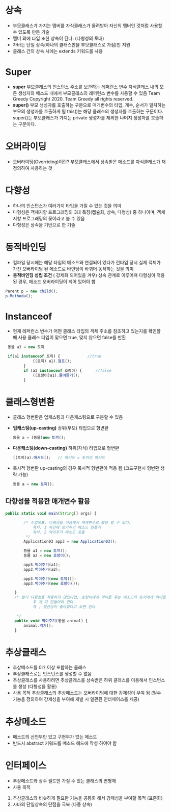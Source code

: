 

# 상속

- 부모클래스가 가지는 멤버를 자식클래스가 물려받아 자신의 멤버인 것처럼 사용할 수 있도록 만든 기술
- 멤버 외에 타입 또한 상속이 된다. (다형성의 토대)
- 자바는 단일 상속(하나의 클래스만을 부모클래스로 가짐)만 지원
- 클래스 간의 상속 시에는 extends 키워드를 사용

# Super

- **super**
부모클래스의 인스턴스 주소를 보관하는 레퍼런스 변수
자식클래스 내의 모든 생성자와 메소드 내에서 부모클래스의 레퍼런스 변수를 사용할 수 있음
Team Greedy
Copyright 2020. Team Greedy all rights reserved.
- **super()**
부모 생성자를 호출하는 구문으로 매개변수의 타입, 개수, 순서가 일치하는 부모의 생성자를 호출하게 됨
this()는 해당 클래스의 생성자를 호출하는 구문이다.
super()는 부모클래스가 가지는 private 생성자를 제외한 나머지 생성자를 호출하는 구문이다.

# 오버라이딩

- 오버라이딩(Overriding)이란?
부모클래스에서 상속받은 메소드를 자식클래스가 재정의하여 사용하는 것

# 다향성

- 하나의 인스턴스가 여러가지 타입을 가질 수 있는 것을 의미
- 다형성은 객체지향 프로그래밍의 3대 특징(캡슐화, 상속, 다형성) 중 하나이며, 객체지향 프로그래밍의
꽃이라고 볼 수 있음
- 다형성은 상속을 기반으로 한 기술

# 동적바인딩

- 컴파일 당시에는 해당 타입의 메소드와 연결되어 있다가 런타임 당시 실제 객체가 가진 오버라이딩 된
메소드로 바인딩이 바뀌어 동작하는 것을 의미
- **동적바인딩 성립 조건** ( 강제화 되어있을 겨우)
상속 관계로 이루어져 다형성이 적용된 경우, 메소드 오버라이딩이 되어 있어야 함

```jsx
Parent p = new child();
p.Methoda();
```

# Instanceof

- 현재 레퍼런스 변수가 어떤 클래스 타입의 객체 주소를 참조하고 있는지를 확인할 때 사용
클래스 타입이 맞으면 true, 맞지 않으면 false를 반환

```jsx
 동물 a1 = new 토끼

 if(a1 instanceof 토끼) {            //true
            ((토끼) a1).점프();             
        }
        if (a1 instanceof 호랑이) {      //false
            ((호랑이)a1).물어뜯기();
        }
```

# 클래스형변환

- 클래스 형변환은 업캐스팅과 다운캐스팅으로 구분할 수 있음
- **업캐스팅(up-casting)**
상위(부모) 타입으로 형변환
    
    ```jsx
    동물 a = (동물)new 토끼();
    ```
    
- **다운캐스팅(down-casting)**
하위(자식) 타입으로 형변환
    
    ```jsx
    ((토끼)a).메서드();   // 메서드 = 토끼의 메서드
    ```
    
- 묵시적 형변환
up-casting의 경우 묵시적 형변환이 적용 됨 (코드구현시 형변환 생략 가능)
    
    ```jsx
    동물 a = new 토끼();
    ```
    

## 다향성을 적용한 매개변수 활용

```jsx
public static void main(String[] args) {

        /* 수업목표. 다형성을 적용해서 매개변수로 활용 할 수 있다.
            목차. 1 하단에 멍기주기 메소드 만들기
            목차. 2 먹이주기 매소드 호출
         */
        Application03 app3 = new Application03();

        동물 a1 = new 토끼();
        동물 a2 = new 호랑이();

        app3.먹이주기(a1);
        app3.먹이주기(a2);

        app3.먹이주기(new 토끼());
        app3.먹이주기(new 호랑이());

    }
    /* 필기 다형성을 적용하지 않았다면, 호랑이에게 먹이를 주는 메소드와 토끼에게 먹이를 주는 메소드를
            두 개 다 만들어야 한다.
            즉 , 생산성이 좋아졌다고 보면 된다.

     */
    public void 먹이주기(동물 animal) {
        animal.먹기();
    }
```

# 추상클래스

- 추상메소드를 0개 이상 포함하는 클래스
- 추상클래스로는 인스턴스를 생성할 수 없음
- 추상클래스를 사용하려면 추상클래스를 상속받은 하위 클래스를 이용해서 인스턴스를 생성
(다형성을 활용)
- 사용 목적
추상클래스의 추상메소드는 오버라이딩에 대한 강제성이 부여 됨
(필수 기능을 정의하여 강제성을 부여해 개발 시 일관된 인터페이스를 제공)

# 추상메소드

- 메소드의 선언부만 있고 구현부가 없는 메소드
- 반드시 abstract 키워드를 메소드 헤드에 작성 하여야 함

# 인터페이스

- 추상메소드와 상수 필드만 가질 수 있는 클래스의 변형체
- 사용 목적
1. 추상클래스와 비슷하게 필요한 기능을 공통화 해서 강제성을 부여할 목적 (표준화)
2. 자바의 단일상속의 단점을 극복 (다중 상속)